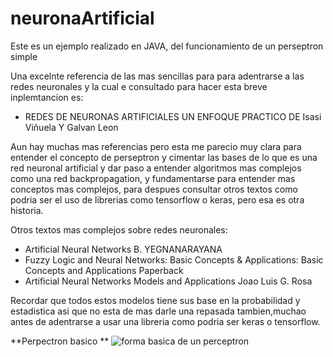 # neuronaArtificial
Este es un ejemplo realizado en JAVA, del funcionamiento de un perseptron simple 

Una excelnte referencia de las mas sencillas para para adentrarse a las redes neuronales y la cual e consultado para hacer esta breve inplemtancion es:


- REDES DE NEURONAS ARTIFICIALES UN ENFOQUE PRACTICO DE Isasi Viñuela Y Galvan Leon

Aun  hay muchas mas referencias pero esta me parecio muy clara para entender el concepto de perseptron y cimentar las bases de lo que es una red neuronal artificial y dar paso a entender algoritmos mas complejos como una red backpropagation, y fundamentarse para entender mas conceptos mas complejos, para despues consultar otros textos como podria ser el uso de librerias como tensorflow o keras, pero esa es otra historia.

Otros textos mas complejos sobre redes neuronales:

- Artificial Neural Networks B. YEGNANARAYANA
- Fuzzy Logic and Neural Networks: Basic Concepts & Applications: Basic Concepts and Applications Paperback
- Artificial Neural Networks Models and Applications Joao Luis G. Rosa

Recordar que todos estos modelos tiene sus base en la probabilidad y estadistica asi que no esta de mas darle una repasada tambien,muchao antes de adentrarse a usar una libreria como podria ser keras o tensorflow.


**Perpectron basico **
![forma basica de un perceptron](https://upload.wikimedia.org/wikipedia/commons/thumb/b/b0/Perceptr%C3%B3n_5_unidades.svg/1200px-Perceptr%C3%B3n_5_unidades.svg.png)
